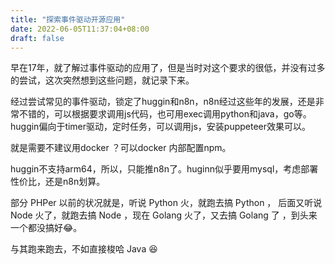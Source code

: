 ```yaml
---
title: "探索事件驱动开源应用"
date: 2022-06-05T11:37:04+08:00
draft: false
---
```


早在17年，就了解过事件驱动的应用了，但是当时对这个要求的很低，并没有过多的尝试，这次突然想到这些问题，就记录下来。

经过尝试常见的事件驱动，锁定了huggin和n8n，n8n经过这些年的发展，还是非常不错的，可以根据要求调用js代码，也可用exec调用python和java，go等。huggin偏向于timer驱动，定时任务，可以调用js，安装puppeteer效果可以。

就是需要不建议用docker ？可以docker 内部配置npm。

huggin不支持arm64，所以，只能推n8n了。huginn似乎要用mysql，考虑部署性价比，还是n8n划算。



部分 PHPer 以前的状况就是，听说 Python 火，就跑去搞 Python ， 后面又听说 Node 火了，就跑去搞 Node ，现在 Golang 火了，又去搞 Golang 了 ，到头来一个都没搞好😂。

与其跑来跑去，不如直接梭哈 Java 😆
